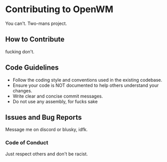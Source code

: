# Contributing to OpenWM

You can't. Two-mans project.

## How to Contribute

fucking don't.

## Code Guidelines

- Follow the coding style and conventions used in the existing codebase.
- Ensure your code is NOT documented to help others understand your changes.
- Write clear and concise commit messages.
- Do not use any assembly, for fucks sake

## Issues and Bug Reports

Message me on discord or blusky, idfk.

### Code of Conduct

Just respect others and don't be racist.